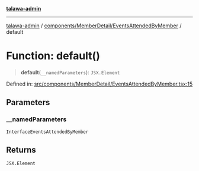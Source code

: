 [**talawa-admin**](../../../../README.md)

***

[talawa-admin](../../../../README.md) / [components/MemberDetail/EventsAttendedByMember](../README.md) / default

# Function: default()

> **default**(`__namedParameters`): `JSX.Element`

Defined in: [src/components/MemberDetail/EventsAttendedByMember.tsx:15](https://github.com/gautam-divyanshu/talawa-admin/blob/619e831a8e34de2906df3277eb6df8b5309fb2fc/src/components/MemberDetail/EventsAttendedByMember.tsx#L15)

## Parameters

### \_\_namedParameters

`InterfaceEventsAttendedByMember`

## Returns

`JSX.Element`
